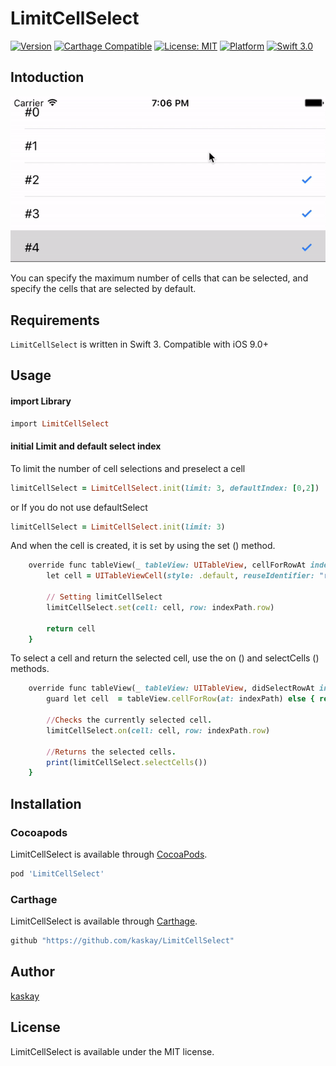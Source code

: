 # LimitCellSelect
[![Version](https://img.shields.io/cocoapods/v/LimitCellSelect.svg?style=flat)](http://cocoapods.org/pods/LimitCellSelect)
[![Carthage Compatible](https://img.shields.io/badge/Carthage-compatible-4BC51D.svg?style=flat)](https://github.com/Carthage/Carthage)
[![License: MIT](https://img.shields.io/badge/license-MIT-blue.svg?style=flat)](https://github.com/kaskay/LimitCellSelect/blob/master/LICENSE)
[![Platform](https://img.shields.io/cocoapods/p/LimitCellSelect.svg?style=flat)](http://cocoapods.org/pods/LimitCellSelect)
[![Swift 3.0](https://img.shields.io/badge/Swift-3.0-orange.svg?style=flat)](https://developer.apple.com/swift/)

## Intoduction
![demo](Image/LimitCellSelect.gif)

You can specify the maximum number of cells that can be selected, and specify the cells that are selected by default.

## Requirements

`LimitCellSelect` is written in Swift 3. Compatible with iOS 9.0+

## Usage

#### import Library
```ruby
import LimitCellSelect
```

#### initial Limit and default select index
To limit the number of cell selections and preselect a cell
```ruby
limitCellSelect = LimitCellSelect.init(limit: 3, defaultIndex: [0,2])
```
or If you do not use defaultSelect
```ruby
limitCellSelect = LimitCellSelect.init(limit: 3)
```

And when the cell is created, it is set by using the set () method.
```ruby
    override func tableView(_ tableView: UITableView, cellForRowAt indexPath: IndexPath) -> UITableViewCell {
        let cell = UITableViewCell(style: .default, reuseIdentifier: "reuseIdentifier")
        
        // Setting limitCellSelect
        limitCellSelect.set(cell: cell, row: indexPath.row)
        
        return cell
    }
```

To select a cell and return the selected cell, use the on () and selectCells () methods.
```ruby
    override func tableView(_ tableView: UITableView, didSelectRowAt indexPath: IndexPath) {
        guard let cell  = tableView.cellForRow(at: indexPath) else { return }
        
        //Checks the currently selected cell.
        limitCellSelect.on(cell: cell, row: indexPath.row)
        
        //Returns the selected cells.
        print(limitCellSelect.selectCells())
    }
```

## Installation

### Cocoapods

LimitCellSelect is available through [CocoaPods](http://cocoapods.org).

```ruby
pod 'LimitCellSelect'
```
### Carthage
LimitCellSelect is available through [Carthage](https://github.com/Carthage/Carthage).

```ruby
github "https://github.com/kaskay/LimitCellSelect"
```
## Author
[kaskay](https://github.com/kaskay)

## License
LimitCellSelect is available under the MIT license.

